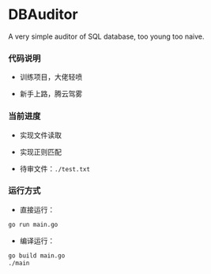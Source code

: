 # DBAuditor

A very simple auditor of SQL database, too young too naive.

### 代码说明

* 训练项目，大佬轻喷

* 新手上路，腾云驾雾

### 

### 当前进度

* 实现文件读取

* 实现正则匹配

* 待审文件：`./test.txt`



### 运行方式

* 直接运行：

```bash
go run main.go
```

* 编译运行：

```bash
go build main.go
./main
```
